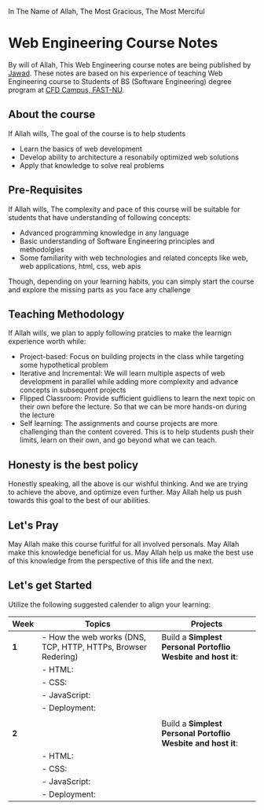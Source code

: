 In The Name of Allah, The Most Gracious, The Most Merciful

# Web Engineering Course Notes

By will of Allah, This Web Engineering course notes are being published by [Jawad](https://www.linkedin.com/in/jawadcheema/). These notes are based on his experience of teaching Web Engineering course to Students of BS (Software Engineering) degree program at [CFD Campus, FAST-NU](https://cfd.nu.edu.pk/).

## About the course
If Allah wills, The goal of the course is to help students
- Learn the basics of web development
- Develop ability to architecture a resonabily optimized web solutions
- Apply that knowledge to solve real problems

## Pre-Requisites

If Allah wills, The complexity and pace of this course will be suitable for students that have understanding of following concepts:
- Advanced programming knowledge in any language
- Basic understanding of Software Engineering principles and methodolgies
- Some familiarity with web technologies and related concepts like web, web applications, html, css, web apis

Though, depending on your learning habits, you can simply start the course and explore the missing parts as you face any challenge

## Teaching Methodology

If Allah wills, we plan to apply following pratcies to make the learnign experience worth while:

- Project-based: Focus on building projects in the class while targeting some hypothetical problem
- Iterative and Incremental: We will learn multiple aspects of web development in parallel while adding more complexity and advance concepts in subsequent projects
- Flipped Classroom: Provide sufficient guidliens to learn the next topic on their own before the lecture. So that we can be more hands-on during the lecture
- Self learning: The assignments and course projects are more challenging than the content covered. This is to help students push their limits, learn on their own, and go beyond what we can teach.

## Honesty is the best policy

Honestly speaking, all the above is our wishful thinking. And we are trying to achieve the above, and optimize even further. May Allah help us push towards this goal to the best of our abilities.

## Let's Pray

May Allah make this course furitful for all involved personals. May Allah make this knowledge beneficial for us. May Allah help us make the best use of this knowledge from the perspective of this life and the next.

## Let's get Started

Utilize the following suggested calender to align your learning:

| **Week**   | **Topics**                                                               | **Projects**                                                                |
|------------|--------------------------------------------------------------------------|-----------------------------------------------------------------------------|
| **1**      | - How the web works (DNS, TCP, HTTP, HTTPs, Browser Redering)            | Build a **Simplest Personal Portoflio Wesbite and host it**:                |
|            | - HTML:                 ||
|            | - CSS:                              ||
|            | - JavaScript:          ||
|            | - Deployment:            ||
|            |                                                                          ||
| **2**      |            | Build a **Simplest Personal Portoflio Wesbite and host it**:                |
|            | - HTML:                 ||
|            | - CSS:                              ||
|            | - JavaScript:          ||
|            | - Deployment:            ||
